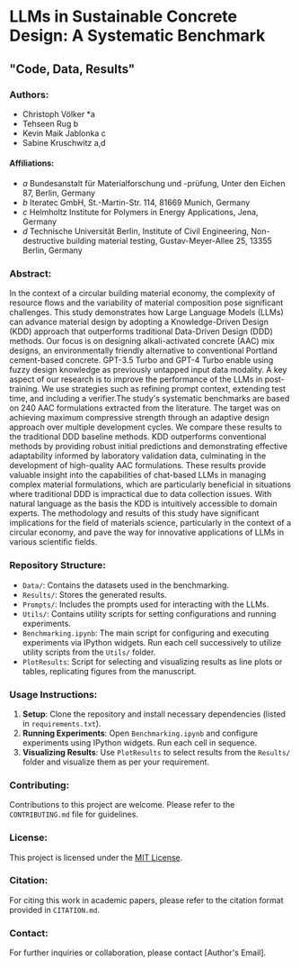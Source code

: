 # LLMs in Sustainable Concrete Design: A Systematic Benchmark
## "Code, Data, Results"

### Authors:
- Christoph Völker *a
- Tehseen Rug b
- Kevin Maik Jablonka c
- Sabine Kruschwitz a,d

#### Affiliations:
- *a* Bundesanstalt für Materialforschung und -prüfung, Unter den Eichen 87, Berlin, Germany
- *b* Iteratec GmbH, St.-Martin-Str. 114, 81669 Munich, Germany
- *c* Helmholtz Institute for Polymers in Energy Applications, Jena, Germany
- *d* Technische Universität Berlin, Institute of Civil Engineering, Non-destructive building material testing, Gustav-Meyer-Allee 25, 13355 Berlin, Germany

### Abstract:
In the context of a circular building material economy, the complexity of resource flows and the variability of material composition pose significant challenges. This study demonstrates how Large Language Models (LLMs) can advance material design by adopting a Knowledge-Driven Design (KDD) approach that outperforms traditional Data-Driven Design (DDD) methods. Our focus is on designing alkali-activated concrete (AAC) mix designs, an environmentally friendly alternative to conventional Portland cement-based concrete. GPT-3.5 Turbo and GPT-4 Turbo enable using fuzzy design knowledge as previously untapped input data modality. A key aspect of our research is to improve the performance of the LLMs in post-training. We use strategies such as refining prompt context, extending test time, and including a verifier.The study's systematic benchmarks are based on 240 AAC formulations extracted from the literature. The target was on achieving maximum compressive strength through an adaptive design approach over multiple development cycles. We compare these results to the traditional DDD baseline methods. KDD outperforms conventional methods by providing robust initial predictions and demonstrating effective adaptability informed by laboratory validation data, culminating in the development of high-quality AAC formulations. These results provide valuable insight into the capabilities of chat-based LLMs in managing complex material formulations, which are particularly beneficial in situations where traditional DDD is impractical due to data collection issues.  With natural language as the basis the KDD is intuitively accessible to domain experts.  The methodology and results of this study have significant implications for the field of materials science, particularly in the context of a circular economy, and pave the way for innovative applications of LLMs in various scientific fields.

### Repository Structure:
- `Data/`: Contains the datasets used in the benchmarking.
- `Results/`: Stores the generated results.
- `Prompts/`: Includes the prompts used for interacting with the LLMs.
- `Utils/`: Contains utility scripts for setting configurations and running experiments.
- `Benchmarking.ipynb`: The main script for configuring and executing experiments via IPython widgets. Run each cell successively to utilize utility scripts from the `Utils/` folder.
- `PlotResults`: Script for selecting and visualizing results as line plots or tables, replicating figures from the manuscript.

### Usage Instructions:
1. **Setup**: Clone the repository and install necessary dependencies (listed in `requirements.txt`).
2. **Running Experiments**: Open `Benchmarking.ipynb` and configure experiments using IPython widgets. Run each cell in sequence.
3. **Visualizing Results**: Use `PlotResults` to select results from the `Results/` folder and visualize them as per your requirement.

### Contributing:
Contributions to this project are welcome. Please refer to the `CONTRIBUTING.md` file for guidelines.

### License:
This project is licensed under the [MIT License](LICENSE).

### Citation:
For citing this work in academic papers, please refer to the citation format provided in `CITATION.md`.

### Contact:
For further inquiries or collaboration, please contact [Author's Email].


